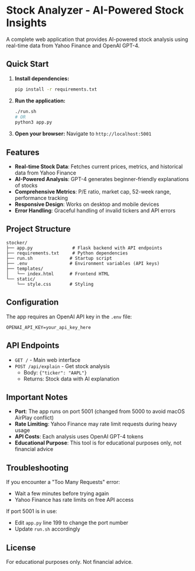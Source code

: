 # Stock Analyzer - AI-Powered Stock Insights

A complete web application that provides AI-powered stock analysis using real-time data from Yahoo Finance and OpenAI GPT-4.

## Quick Start

1. **Install dependencies:**
   ```bash
   pip install -r requirements.txt
   ```

2. **Run the application:**
   ```bash
   ./run.sh
   # OR
   python3 app.py
   ```

3. **Open your browser:**
   Navigate to `http://localhost:5001`

## Features

- **Real-time Stock Data**: Fetches current prices, metrics, and historical data from Yahoo Finance
- **AI-Powered Analysis**: GPT-4 generates beginner-friendly explanations of stocks
- **Comprehensive Metrics**: P/E ratio, market cap, 52-week range, performance tracking
- **Responsive Design**: Works on desktop and mobile devices
- **Error Handling**: Graceful handling of invalid tickers and API errors

## Project Structure

```
stocker/
├── app.py               # Flask backend with API endpoints
├── requirements.txt     # Python dependencies
├── run.sh              # Startup script
├── .env                # Environment variables (API keys)
├── templates/
│   └── index.html      # Frontend HTML
└── static/
    └── style.css       # Styling
```

## Configuration

The app requires an OpenAI API key in the `.env` file:
```
OPENAI_API_KEY=your_api_key_here
```

## API Endpoints

- `GET /` - Main web interface
- `POST /api/explain` - Get stock analysis
  - Body: `{"ticker": "AAPL"}`
  - Returns: Stock data with AI explanation

## Important Notes

- **Port**: The app runs on port 5001 (changed from 5000 to avoid macOS AirPlay conflict)
- **Rate Limiting**: Yahoo Finance may rate limit requests during heavy usage
- **API Costs**: Each analysis uses OpenAI GPT-4 tokens
- **Educational Purpose**: This tool is for educational purposes only, not financial advice

## Troubleshooting

If you encounter a "Too Many Requests" error:
- Wait a few minutes before trying again
- Yahoo Finance has rate limits on free API access

If port 5001 is in use:
- Edit `app.py` line 199 to change the port number
- Update `run.sh` accordingly

## License

For educational purposes only. Not financial advice.